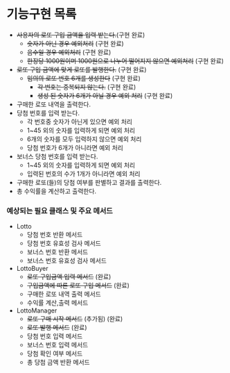 # 기능구현 목록

* ~~사용자의 로또 구입 금액을 입력 받는다.~~(구현 완료)
    * ~~숫자가 아닌 경우 예외처리~~ (구현 완료)
    * ~~음수일 경우 예외처리~~ (구현 완료)
    * ~~한장당 1000원이며 1000원으로 나누어 떨어지지 않으면 예외처리~~ (구현 완료)
* ~~로또 구입 금액에 맞게 로또를 발행한다.~~ (구현 완료)
    * ~~임의의 로또 번호 6개를 생성한다~~ (구현 완료)
        * ~~각 번호는 중복되지 않는다.~~ (구현 완료)
        * ~~생성 된 숫자가 6개가 아닐 경우 예외 처리~~ (구현 완료)
* 구매한 로또 내역을 출력한다.
* 당첨 번호를 입력 받는다.
    * 각 번호중 숫자가 아닌게 있으면 예외 처리
    * 1~45 외의 숫자를 입력하게 되면 예외 처리
    * 6개의 숫자를 모두 입력하지 않으면 예외 처리
    * 당첨 번호가 6개가 아니라면 예외 처리
* 보너스 당첨 번호를 입력 받는다.
    * 1~45 외의 숫자를 입력하게 되면 예외 처리
    * 입력된 번호의 수가 1개가 아니라면 예외 처리
* 구매한 로또(들)의 당첨 여부를 판별하고 결과를 출력한다.
* 총 수익률을 계산하고 출력한다.

### 예상되는 필요 클래스 및 주요 메서드

* Lotto
    * 당첨 번호 반환 메서드
    * 당첨 번호 유효성 검사 메서드
    * 보너스 번호 반환 메서드
    * 보너스 번호 유효성 검사 메서드
* LottoBuyer
    * ~~로또 구입금액 입력 메서드~~ (완료)
    * ~~구입금액에 따른 로또 구입 메서드~~ (완료)
    * 구매한 로또 내역 출력 메서드
    * 수익률 계산,출력 메서드
* LottoManager
    * ~~로또 구매 시작 메서드~~ (추가됨) (완료)
    * ~~로또 발행 메서드~~ (완료)
    * 당첨 번호 입력 메서드
    * 보너스 번호 입력 메서드
    * 당첨 확인 여부 메서드
    * 총 당첨 금액 반환 메서드
        
